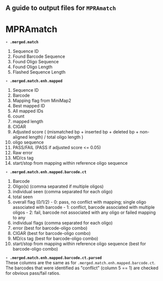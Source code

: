 ## A guide to output files for `MPRAmatch`

# MPRAmatch

  **`- .merged.match`** <br>
  1. Sequence ID
  2. Found Barcode Sequence
  3. Found Oligo Sequence
  4. Found Oligo Length
  5. Flashed Sequence Length


  **`- .merged.match.enh.mapped`** <br>
  1. Sequence ID
  2. Barcode
  3. Mapping flag from MiniMap2
  4. Best mapped ID
  5. All mapped IDs
  6. count
  7. mapped length
  8. CIGAR
  9. Adjusted score ( (mismatched bp + inserted bp + deleted bp + non-aligned length) / total oligo length )
  10. oligo sequence
  11. PASS/FAIL (PASS if adjusted score <= 0.05)
  12. Raw error
  13. MD/cs tag
  14. start/stop from mapping within reference oligo sequence


  **`- .merged.match.enh.mapped.barcode.ct`** <br>
  1. Barcode
  2. Oligo(s) (comma separated if multiple oligos)
  3. individual seen (comma separated for each oligo)
  4. total seen
  5. overall flag (0/1/2)
    - 0: pass, no conflict with mapping; single oligo associated with barcode
    - 1: conflict, barcode associated with multiple oligos
    - 2: fail, barcode not associated with any oligo or failed mapping to any
  6. individual flags (comma separated for each oligo)
  7. error (best for barcode-oligo combo)
  8. CIGAR (best for barcode-oligo combo)
  9. MD/cs tag (best for barcode-oligo combo)
 10. start/stop from mapping within reference oligo sequence (best for barcode-oligo combo)


  **`- .merged.match.enh.mapped.barcode.ct.parsed`** <br>
 These columns are the same as for `.merged.match.enh.mapped.barcode.ct`. The barcodes that were identified as "conflict" (column 5 == 1) are checked for obvious pass/fail ratios.


